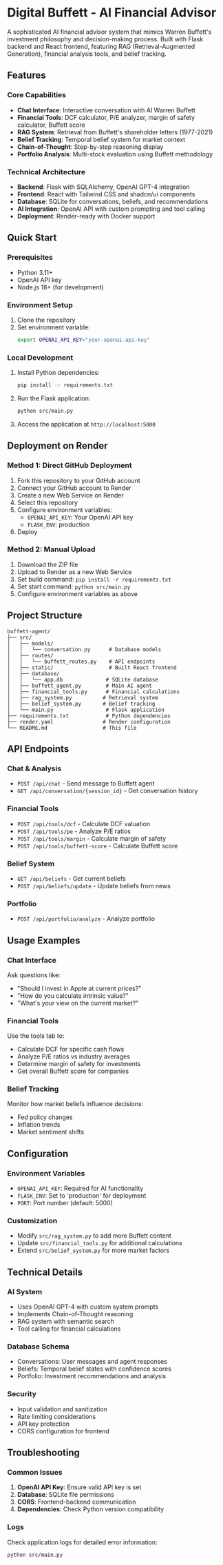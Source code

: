 # Digital Buffett - AI Financial Advisor

A sophisticated AI financial advisor system that mimics Warren Buffett's investment philosophy and decision-making process. Built with Flask backend and React frontend, featuring RAG (Retrieval-Augmented Generation), financial analysis tools, and belief tracking.

## Features

### Core Capabilities
- **Chat Interface**: Interactive conversation with AI Warren Buffett
- **Financial Tools**: DCF calculator, P/E analyzer, margin of safety calculator, Buffett score
- **RAG System**: Retrieval from Buffett's shareholder letters (1977-2021)
- **Belief Tracking**: Temporal belief system for market context
- **Chain-of-Thought**: Step-by-step reasoning display
- **Portfolio Analysis**: Multi-stock evaluation using Buffett methodology

### Technical Architecture
- **Backend**: Flask with SQLAlchemy, OpenAI GPT-4 integration
- **Frontend**: React with Tailwind CSS and shadcn/ui components
- **Database**: SQLite for conversations, beliefs, and recommendations
- **AI Integration**: OpenAI API with custom prompting and tool calling
- **Deployment**: Render-ready with Docker support

## Quick Start

### Prerequisites
- Python 3.11+
- OpenAI API key
- Node.js 18+ (for development)

### Environment Setup
1. Clone the repository
2. Set environment variable:
   ```bash
   export OPENAI_API_KEY="your-openai-api-key"
   ```

### Local Development
1. Install Python dependencies:
   ```bash
   pip install -r requirements.txt
   ```

2. Run the Flask application:
   ```bash
   python src/main.py
   ```

3. Access the application at `http://localhost:5000`

## Deployment on Render

### Method 1: Direct GitHub Deployment
1. Fork this repository to your GitHub account
2. Connect your GitHub account to Render
3. Create a new Web Service on Render
4. Select this repository
5. Configure environment variables:
   - `OPENAI_API_KEY`: Your OpenAI API key
   - `FLASK_ENV`: production
6. Deploy

### Method 2: Manual Upload
1. Download the ZIP file
2. Upload to Render as a new Web Service
3. Set build command: `pip install -r requirements.txt`
4. Set start command: `python src/main.py`
5. Configure environment variables as above

## Project Structure

```
buffett-agent/
├── src/
│   ├── models/
│   │   └── conversation.py      # Database models
│   ├── routes/
│   │   └── buffett_routes.py    # API endpoints
│   ├── static/                  # Built React frontend
│   ├── database/
│   │   └── app.db              # SQLite database
│   ├── buffett_agent.py        # Main AI agent
│   ├── financial_tools.py      # Financial calculations
│   ├── rag_system.py          # Retrieval system
│   ├── belief_system.py       # Belief tracking
│   └── main.py                 # Flask application
├── requirements.txt            # Python dependencies
├── render.yaml                # Render configuration
└── README.md                  # This file
```

## API Endpoints

### Chat & Analysis
- `POST /api/chat` - Send message to Buffett agent
- `GET /api/conversation/{session_id}` - Get conversation history

### Financial Tools
- `POST /api/tools/dcf` - Calculate DCF valuation
- `POST /api/tools/pe` - Analyze P/E ratios
- `POST /api/tools/margin` - Calculate margin of safety
- `POST /api/tools/buffett-score` - Calculate Buffett score

### Belief System
- `GET /api/beliefs` - Get current beliefs
- `POST /api/beliefs/update` - Update beliefs from news

### Portfolio
- `POST /api/portfolio/analyze` - Analyze portfolio

## Usage Examples

### Chat Interface
Ask questions like:
- "Should I invest in Apple at current prices?"
- "How do you calculate intrinsic value?"
- "What's your view on the current market?"

### Financial Tools
Use the tools tab to:
- Calculate DCF for specific cash flows
- Analyze P/E ratios vs industry averages
- Determine margin of safety for investments
- Get overall Buffett score for companies

### Belief Tracking
Monitor how market beliefs influence decisions:
- Fed policy changes
- Inflation trends
- Market sentiment shifts

## Configuration

### Environment Variables
- `OPENAI_API_KEY`: Required for AI functionality
- `FLASK_ENV`: Set to 'production' for deployment
- `PORT`: Port number (default: 5000)

### Customization
- Modify `src/rag_system.py` to add more Buffett content
- Update `src/financial_tools.py` for additional calculations
- Extend `src/belief_system.py` for more market factors

## Technical Details

### AI System
- Uses OpenAI GPT-4 with custom system prompts
- Implements Chain-of-Thought reasoning
- RAG system with semantic search
- Tool calling for financial calculations

### Database Schema
- Conversations: User messages and agent responses
- Beliefs: Temporal belief states with confidence scores
- Portfolio: Investment recommendations and analysis

### Security
- Input validation and sanitization
- Rate limiting considerations
- API key protection
- CORS configuration for frontend

## Troubleshooting

### Common Issues
1. **OpenAI API Key**: Ensure valid API key is set
2. **Database**: SQLite file permissions
3. **CORS**: Frontend-backend communication
4. **Dependencies**: Check Python version compatibility

### Logs
Check application logs for detailed error information:
```bash
python src/main.py
```

